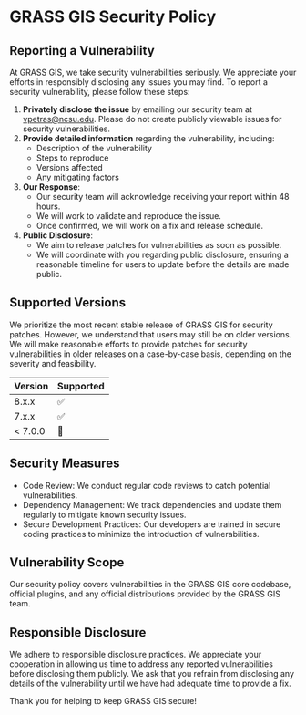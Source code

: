 # GRASS GIS Security Policy

## Reporting a Vulnerability
At GRASS GIS, we take security vulnerabilities seriously. We appreciate your efforts in responsibly disclosing any issues you may find. To report a security vulnerability, please follow these steps:
1. **Privately disclose the issue** by emailing our security team at vpetras@ncsu.edu. Please do not create publicly viewable issues for security vulnerabilities.
2. **Provide detailed information** regarding the vulnerability, including: 
    - Description of the vulnerability
    - Steps to reproduce
    - Versions affected
    - Any mitigating factors
3. **Our Response**:
    - Our security team will acknowledge receiving your report within 48 hours.
    - We will work to validate and reproduce the issue.
    - Once confirmed, we will work on a fix and release schedule.
4. **Public Disclosure**:
    - We aim to release patches for vulnerabilities as soon as possible.
    - We will coordinate with you regarding public disclosure, ensuring a reasonable timeline for users to update before the details are made public.


## Supported Versions
We prioritize the most recent stable release of GRASS GIS for security patches. However, we understand that users may still be on older versions. We will make reasonable efforts to provide patches for security vulnerabilities in older releases on a case-by-case basis, depending on the severity and feasibility.

| Version | Supported |
| ------- | --------- |
| 8.x.x   | ✅        |
| 7.x.x   | ✅        |
| < 7.0.0 | 🔴        |


## Security Measures

- Code Review: We conduct regular code reviews to catch potential vulnerabilities.
- Dependency Management: We track dependencies and update them regularly to mitigate known security issues.
- Secure Development Practices: Our developers are trained in secure coding practices to minimize the introduction of vulnerabilities.


## Vulnerability Scope

Our security policy covers vulnerabilities in the GRASS GIS core codebase, official plugins, and any official distributions provided by the GRASS GIS team.

## Responsible Disclosure

We adhere to responsible disclosure practices. We appreciate your cooperation in allowing us time to address any reported vulnerabilities before disclosing them publicly. We ask that you refrain from disclosing any details of the vulnerability until we have had adequate time to provide a fix.

Thank you for helping to keep GRASS GIS secure!
